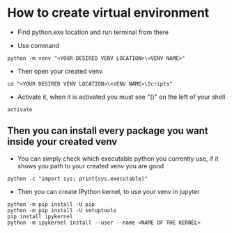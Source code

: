 # How to create virtual environment

- Find python.exe location and run terminal from there

- Use command 
```shell
python -m venv "<YOUR DESIRED VENV LOCATION>\<VENV NAME>"
```

- Then open your created venv 
```shell
cd "<YOUR DESIRED VENV LOCATION>\<VENV NAME>\Scripts"
```

- Activate it, when it is activated you must see "(<VENV NAME>)" on the left of your shell
```shell
activate
```

## Then you can install every package you want inside your created venv

- You can simply check which executable python you currently use, if it shows you path to your created venv you are good
```shell
python -c "import sys; print(sys.executable)"
```

- Then you can create IPython kernel, to use your venv in jupyter
```shell
python -m pip install -U pip
python -m pip install -U setuptools
pip install ipykernel
python -m ipykernel install --user --name <NAME OF THE KERNEL>
```